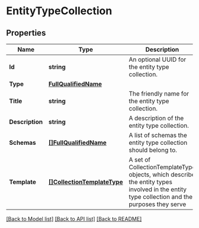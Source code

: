 # EntityTypeCollection

## Properties

Name | Type | Description | Notes
------------ | ------------- | ------------- | -------------
**Id** | **string** | An optional UUID for the entity type collection. | [optional] 
**Type** | [**FullQualifiedName**](FullQualifiedName.md) |  | [optional] 
**Title** | **string** | The friendly name for the entity type collection. | [optional] 
**Description** | **string** | A description of the entity type collection. | [optional] 
**Schemas** | [**[]FullQualifiedName**](FullQualifiedName.md) | A list of schemas the entity type collection should belong to. | [optional] 
**Template** | [**[]CollectionTemplateType**](CollectionTemplateType.md) | A set of CollectionTemplateType objects, which describe the entity types involved in the entity type collection and the purposes they serve | [optional] 

[[Back to Model list]](../README.md#documentation-for-models) [[Back to API list]](../README.md#documentation-for-api-endpoints) [[Back to README]](../README.md)


